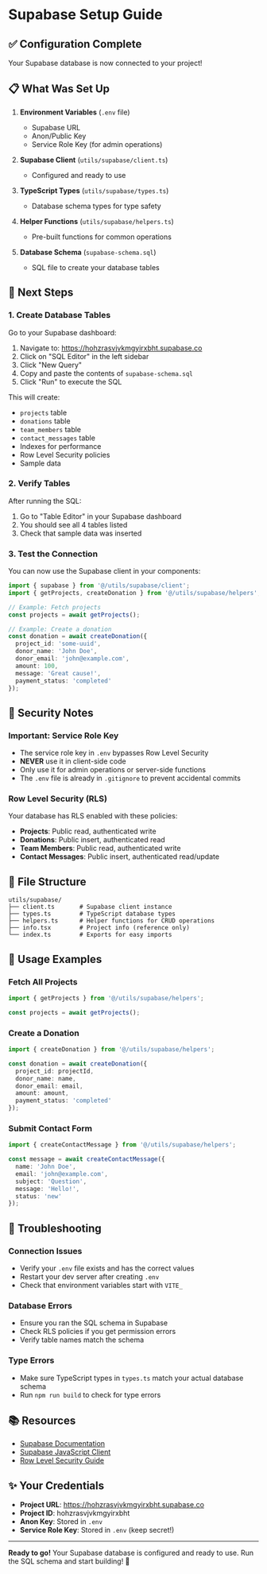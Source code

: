 # Supabase Setup Guide

## ✅ Configuration Complete

Your Supabase database is now connected to your project!

## 📋 What Was Set Up

1. **Environment Variables** (`.env` file)
   - Supabase URL
   - Anon/Public Key
   - Service Role Key (for admin operations)

2. **Supabase Client** (`utils/supabase/client.ts`)
   - Configured and ready to use

3. **TypeScript Types** (`utils/supabase/types.ts`)
   - Database schema types for type safety

4. **Helper Functions** (`utils/supabase/helpers.ts`)
   - Pre-built functions for common operations

5. **Database Schema** (`supabase-schema.sql`)
   - SQL file to create your database tables

## 🚀 Next Steps

### 1. Create Database Tables

Go to your Supabase dashboard:
1. Navigate to: https://hohzrasvjvkmgyirxbht.supabase.co
2. Click on "SQL Editor" in the left sidebar
3. Click "New Query"
4. Copy and paste the contents of `supabase-schema.sql`
5. Click "Run" to execute the SQL

This will create:
- `projects` table
- `donations` table
- `team_members` table
- `contact_messages` table
- Indexes for performance
- Row Level Security policies
- Sample data

### 2. Verify Tables

After running the SQL:
1. Go to "Table Editor" in your Supabase dashboard
2. You should see all 4 tables listed
3. Check that sample data was inserted

### 3. Test the Connection

You can now use the Supabase client in your components:

```typescript
import { supabase } from '@/utils/supabase/client';
import { getProjects, createDonation } from '@/utils/supabase/helpers';

// Example: Fetch projects
const projects = await getProjects();

// Example: Create a donation
const donation = await createDonation({
  project_id: 'some-uuid',
  donor_name: 'John Doe',
  donor_email: 'john@example.com',
  amount: 100,
  message: 'Great cause!',
  payment_status: 'completed'
});
```

## 🔐 Security Notes

### Important: Service Role Key
- The service role key in `.env` bypasses Row Level Security
- **NEVER** use it in client-side code
- Only use it for admin operations or server-side functions
- The `.env` file is already in `.gitignore` to prevent accidental commits

### Row Level Security (RLS)
Your database has RLS enabled with these policies:
- **Projects**: Public read, authenticated write
- **Donations**: Public insert, authenticated read
- **Team Members**: Public read, authenticated write
- **Contact Messages**: Public insert, authenticated read/update

## 📁 File Structure

```
utils/supabase/
├── client.ts       # Supabase client instance
├── types.ts        # TypeScript database types
├── helpers.ts      # Helper functions for CRUD operations
├── info.tsx        # Project info (reference only)
└── index.ts        # Exports for easy imports
```

## 🔧 Usage Examples

### Fetch All Projects
```typescript
import { getProjects } from '@/utils/supabase/helpers';

const projects = await getProjects();
```

### Create a Donation
```typescript
import { createDonation } from '@/utils/supabase/helpers';

const donation = await createDonation({
  project_id: projectId,
  donor_name: name,
  donor_email: email,
  amount: amount,
  payment_status: 'completed'
});
```

### Submit Contact Form
```typescript
import { createContactMessage } from '@/utils/supabase/helpers';

const message = await createContactMessage({
  name: 'John Doe',
  email: 'john@example.com',
  subject: 'Question',
  message: 'Hello!',
  status: 'new'
});
```

## 🐛 Troubleshooting

### Connection Issues
- Verify your `.env` file exists and has the correct values
- Restart your dev server after creating `.env`
- Check that environment variables start with `VITE_`

### Database Errors
- Ensure you ran the SQL schema in Supabase
- Check RLS policies if you get permission errors
- Verify table names match the schema

### Type Errors
- Make sure TypeScript types in `types.ts` match your actual database schema
- Run `npm run build` to check for type errors

## 📚 Resources

- [Supabase Documentation](https://supabase.com/docs)
- [Supabase JavaScript Client](https://supabase.com/docs/reference/javascript/introduction)
- [Row Level Security Guide](https://supabase.com/docs/guides/auth/row-level-security)

## ✨ Your Credentials

- **Project URL**: https://hohzrasvjvkmgyirxbht.supabase.co
- **Project ID**: hohzrasvjvkmgyirxbht
- **Anon Key**: Stored in `.env`
- **Service Role Key**: Stored in `.env` (keep secret!)

---

**Ready to go!** Your Supabase database is configured and ready to use. Run the SQL schema and start building! 🎉
